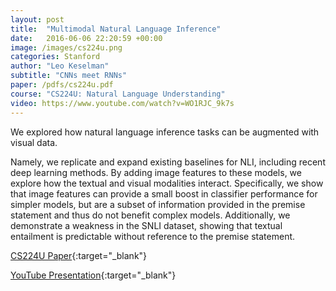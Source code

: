 ```yaml
---
layout: post
title:  "Multimodal Natural Language Inference"
date:   2016-06-06 22:20:59 +00:00
image: /images/cs224u.png
categories: Stanford
author: "Leo Keselman"
subtitle: "CNNs meet RNNs"
paper: /pdfs/cs224u.pdf
course: "CS224U: Natural Language Understanding"
video: https://www.youtube.com/watch?v=WO1RJC_9k7s
---
```


We explored how natural language inference tasks can be augmented with visual data. 

Namely, we replicate and expand existing baselines for NLI, including recent deep learning methods. By adding image features to these models, we explore how the textual and visual modalities interact. Specifically, we show that image features can provide a small boost in classifier performance for simpler models, but are a subset of information provided in the premise statement and thus do not benefit complex models. Additionally, we demonstrate a weakness in the SNLI dataset, showing that textual entailment is predictable without reference to the premise statement. 

[CS224U Paper](/pdfs/cs224u.pdf){:target="_blank"}

[YouTube Presentation](https://www.youtube.com/watch?v=WO1RJC_9k7s){:target="_blank"}